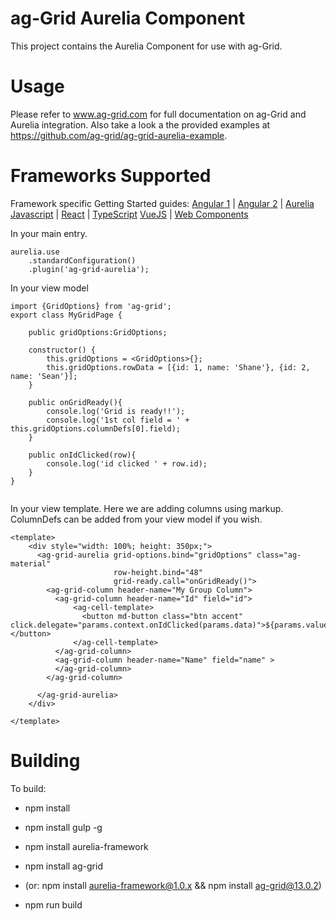 ag-Grid Aurelia Component
==============

This project contains the Aurelia Component for use with ag-Grid.

Usage
==============

Please refer to www.ag-grid.com for full documentation on ag-Grid and Aurelia integration. Also take a look a the provided examples at https://github.com/ag-grid/ag-grid-aurelia-example.

Frameworks Supported
====================
Framework specific Getting Started guides:
[Angular 1](https://www.ag-grid.com/best-angularjs-data-grid/) | [Angular 2](https://www.ag-grid.com/best-angular-2-data-grid/) | [Aurelia](https://www.ag-grid.com/best-aurelia-data-grid/)
[Javascript](https://www.ag-grid.com/best-javascript-data-grid/) | [React](https://www.ag-grid.com/best-react-data-grid/) | [TypeScript](https://www.ag-grid.com/ag-grid-typescript-webpack-2/)
[VueJS](https://www.ag-grid.com/best-vuejs-data-grid/) | [Web Components](https://www.ag-grid.com/best-web-component-data-grid/)

In your main entry.
```
aurelia.use
    .standardConfiguration()
    .plugin('ag-grid-aurelia');
```

In your view model
```
import {GridOptions} from 'ag-grid';
export class MyGridPage {

    public gridOptions:GridOptions;

    constructor() {
        this.gridOptions = <GridOptions>{};
        this.gridOptions.rowData = [{id: 1, name: 'Shane'}, {id: 2, name: 'Sean'}];
    }

    public onGridReady(){
        console.log('Grid is ready!!');
        console.log('1st col field = ' + this.gridOptions.columnDefs[0].field);
    }

    public onIdClicked(row){
        console.log('id clicked ' + row.id);
    }
}


```
In your view template.  Here we are adding columns using markup. ColumnDefs can be added from your view model if you wish.
```
<template>
    <div style="width: 100%; height: 350px;">
      <ag-grid-aurelia grid-options.bind="gridOptions" class="ag-material"
                       row-height.bind="48"
                       grid-ready.call="onGridReady()">
        <ag-grid-column header-name="My Group Column">
          <ag-grid-column header-name="Id" field="id">
              <ag-cell-template>
                <button md-button class="btn accent"  click.delegate="params.context.onIdClicked(params.data)">${params.value}</button>
              </ag-cell-template>
          </ag-grid-column>
          <ag-grid-column header-name="Name" field="name" >
          </ag-grid-column>
        </ag-grid-column>

      </ag-grid-aurelia>
    </div>

</template>
```

Building
==============

To build:
- npm install
- npm install gulp -g
- npm install aurelia-framework
- npm install ag-grid
- (or: npm install aurelia-framework@1.0.x && npm install ag-grid@13.0.2)

- npm run build
